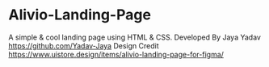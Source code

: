 # Alivio-Landing-Page
A simple & cool landing page using HTML & CSS.
Developed By Jaya Yadav https://github.com/Yadav-Jaya
 Design Credit https://www.uistore.design/items/alivio-landing-page-for-figma/
